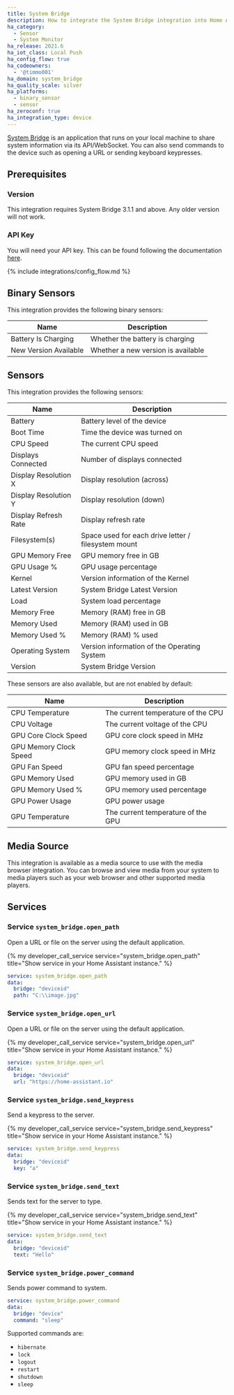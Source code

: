 ```yaml
---
title: System Bridge
description: How to integrate the System Bridge integration into Home Assistant.
ha_category:
  - Sensor
  - System Monitor
ha_release: 2021.6
ha_iot_class: Local Push
ha_config_flow: true
ha_codeowners:
  - '@timmo001'
ha_domain: system_bridge
ha_quality_scale: silver
ha_platforms:
  - binary_sensor
  - sensor
ha_zeroconf: true
ha_integration_type: device
---
```


[System Bridge](https://system-bridge.timmo.dev) is an application that runs on your local machine to share system information via its API/WebSocket. You can also send commands to the device such as opening a URL or sending keyboard keypresses.

## Prerequisites

### Version

This integration requires System Bridge 3.1.1 and above. Any older version will not work.

### API Key

You will need your API key. This can be found following the documentation [here](https://system-bridge.timmo.dev/docs/running).

{% include integrations/config_flow.md %}

## Binary Sensors

This integration provides the following binary sensors:

| Name                  | Description                        |
| --------------------- | ---------------------------------- |
| Battery Is Charging   | Whether the battery is charging    |
| New Version Available | Whether a new version is available |

## Sensors

This integration provides the following sensors:

| Name                   | Description                                         |
| ---------------------- | --------------------------------------------------- |
| Battery                | Battery level of the device                         |
| Boot Time              | Time the device was turned on                       |
| CPU Speed              | The current CPU speed                               |
| Displays Connected     | Number of displays connected                        |
| Display Resolution X   | Display resolution (across)                         |
| Display Resolution Y   | Display resolution (down)                           |
| Display Refresh Rate   | Display refresh rate                                |
| Filesystem(s)          | Space used for each drive letter / filesystem mount |
| GPU Memory Free        | GPU memory free in GB                               |
| GPU Usage %            | GPU usage percentage                                |
| Kernel                 | Version information of the Kernel                   |
| Latest Version         | System Bridge Latest Version                        |
| Load                   | System load percentage                              |
| Memory Free            | Memory (RAM) free in GB                             |
| Memory Used            | Memory (RAM) used in GB                             |
| Memory Used %          | Memory (RAM) % used                                 |
| Operating System       | Version information of the Operating System         |
| Version                | System Bridge Version                               |

These sensors are also available, but are not enabled by default:

| Name                   | Description                              |
| ---------------------- | ---------------------------------------- |
| CPU Temperature        | The current temperature of the CPU       |
| CPU Voltage            | The current voltage of the CPU           |
| GPU Core Clock Speed   | GPU core clock speed in MHz              |
| GPU Memory Clock Speed | GPU memory clock speed in MHz            |
| GPU Fan Speed          | GPU fan speed percentage                 |
| GPU Memory Used        | GPU memory used in GB                    |
| GPU Memory Used %      | GPU memory used percentage               |
| GPU Power Usage        | GPU power usage                          |
| GPU Temperature        | The current temperature of the GPU       |

## Media Source

This integration is available as a media source to use with the media browser integration. You can browse and view media from your system to media players such as your web browser and other supported media players.

## Services

### Service `system_bridge.open_path`

Open a URL or file on the server using the default application.

{% my developer_call_service service="system_bridge.open_path" title="Show service in your Home Assistant instance." %}

```yaml
service: system_bridge.open_path
data:
  bridge: "deviceid"
  path: "C:\\image.jpg"
```

### Service `system_bridge.open_url`

Open a URL or file on the server using the default application.

{% my developer_call_service service="system_bridge.open_url" title="Show service in your Home Assistant instance." %}

```yaml
service: system_bridge.open_url
data:
  bridge: "deviceid"
  url: "https://home-assistant.io"
```

### Service `system_bridge.send_keypress`

Send a keypress to the server.

{% my developer_call_service service="system_bridge.send_keypress" title="Show service in your Home Assistant instance." %}

```yaml
service: system_bridge.send_keypress
data:
  bridge: "deviceid"
  key: "a"
```

### Service `system_bridge.send_text`

Sends text for the server to type.

{% my developer_call_service service="system_bridge.send_text" title="Show service in your Home Assistant instance." %}

```yaml
service: system_bridge.send_text
data:
  bridge: "deviceid"
  text: "Hello"
```

### Service `system_bridge.power_command`

Sends power command to system.

```yaml
service: system_bridge.power_command
data:
  bridge: "device"
  command: "sleep"
```

Supported commands are:

- `hibernate`
- `lock`
- `logout`
- `restart`
- `shutdown`
- `sleep`
